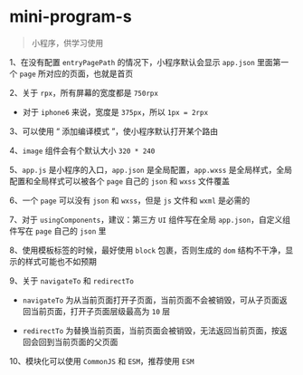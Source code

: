 # mini-program-s

> 小程序，供学习使用

1、在没有配置 `entryPagePath` 的情况下，小程序默认会显示 `app.json` 里面第一个 `page` 所对应的页面，也就是首页

2、关于 `rpx`，所有屏幕的宽度都是 `750rpx`
  - 对于 `iphone6` 来说，宽度是 `375px`，所以 `1px = 2rpx`

3、可以使用 “ 添加编译模式 ”，使小程序默认打开某个路由

4、`image` 组件会有个默认大小 `320 * 240`

5、`app.js` 是小程序的入口，`app.json` 是全局配置，`app.wxss` 是全局样式，全局配置和全局样式可以被各个 `page` 自己的 `json` 和 `wxss` 文件覆盖

6、一个 `page` 可以没有 `json` 和 `wxss`，但是 `js` 文件和 `wxml` 是必需的

7、对于 `usingComponents`，建议：第三方 `UI` 组件写在全局 `app.json`，自定义组件写在 `page` 自己的 `json` 里

8、使用模板标签的时候，最好使用 `block` 包裹，否则生成的 `dom` 结构不干净，显示的样式可能也不如预期

9、关于 `navigateTo` 和 `redirectTo`
  - `navigateTo` 为从当前页面打开子页面，当前页面不会被销毁，可从子页面返回当前页面，打开子页面层级最高为 `10` 层


  - `redirectTo` 为替换当前页面，当前页面会被销毁，无法返回当前页面，按返回会回到当前页面的父页面

10、模块化可以使用 `CommonJS` 和 `ESM`，推荐使用 `ESM`

<br>
